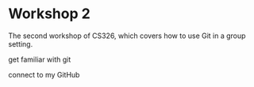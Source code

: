 # Workshop 2

The second workshop of CS326, which covers how to use Git in a group setting.

get familiar with git

connect to my GitHub
